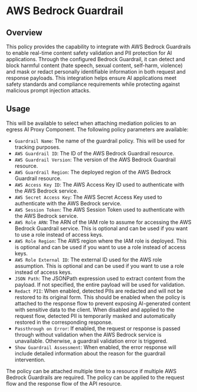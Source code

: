 # AWS Bedrock Guardrail

## Overview

This policy provides the capability to integrate with AWS Bedrock Guardrails to enable real-time content safety validation and PII protection for AI applications. Through the configured Bedrock Guardrail, it can detect and block harmful content (hate speech, sexual content, self-harm, violence) and mask or redact personally identifiable information in both request and response payloads. This integration helps ensure AI applications meet safety standards and compliance requirements while protecting against malicious prompt injection attacks.

## Usage

This will be available to select when attaching mediation policies to an egress AI Proxy Component. The following policy parameters are available:

- `Guardrail Name`: The name of the guardrail policy. This will be used for tracking purposes.
- `AWS Guardrail ID`: The ID of the AWS Bedrock Guardrail resource.
- `AWS Guardrail Version`: The version of the AWS Bedrock Guardrail resource.
- `AWS Guardrail Region`: The deployed region of the AWS Bedrock Guardrail resource.
- `AWS Access Key ID`: The AWS Access Key ID used to authenticate with the AWS Bedrock service.
- `AWS Secret Access Key`: The AWS Secret Access Key used to authenticate with the AWS Bedrock service.
- `AWS Session Token`: The AWS Session Token used to authenticate with the AWS Bedrock service.
- `AWS Role ARN`: The ARN of the IAM role to assume for accessing the AWS Bedrock Guardrail service. This is optional and can be used if you want to use a role instead of access keys.
- `AWS Role Region`: The AWS region where the IAM role is deployed. This is optional and can be used if you want to use a role instead of access keys.
- `AWS Role External ID`: The external ID used for the AWS role assumption. This is optional and can be used if you want to use a role instead of access keys.
- `JSON Path`: The JSONPath expression used to extract content from the payload. If not specified, the entire payload will be used for validation.
- `Redact PII`: When enabled, detected PIIs are redacted and will not be restored to its original form. This should be enabled when the policy is attached to the response flow to prevent exposing AI-generated content with sensitive data to the client. When disabled and applied to the request flow, detected PII is temporarily masked and automatically restored in the corresponding response.
- `Passthrough on Error`: If enabled, the request or response is passed through without validation when the AWS Bedrock service is unavailable. Otherwise, a guardrail validation error is triggered.
- `Show Guardrail Assessment`: When enabled, the error response will include detailed information about the reason for the guardrail intervention.

The policy can be attached multiple time to a resource if multiple AWS Bedrock Guardrails are required. The policy can be applied to the request flow and the response flow of the API resource.
